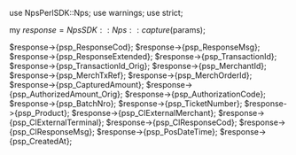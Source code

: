 use NpsPerlSDK::Nps;
use warnings;
use strict;

my $response = NpsSDK::Nps::capture($params);

$response->{psp_ResponseCod};
$response->{psp_ResponseMsg};
$response->{psp_ResponseExtended};
$response->{psp_TransactionId};
$response->{psp_TransactionId_Orig};
$response->{psp_MerchantId};
$response->{psp_MerchTxRef};
$response->{psp_MerchOrderId};
$response->{psp_CapturedAmount};
$response->{psp_AuthorizedAmount_Orig};
$response->{psp_AuthorizationCode};
$response->{psp_BatchNro};
$response->{psp_TicketNumber};
$response->{psp_Product};
$response->{psp_ClExternalMerchant};
$response->{psp_ClExternalTerminal};
$response->{psp_ClResponseCod};
$response->{psp_ClResponseMsg};
$response->{psp_PosDateTime};
$response->{psp_CreatedAt};
